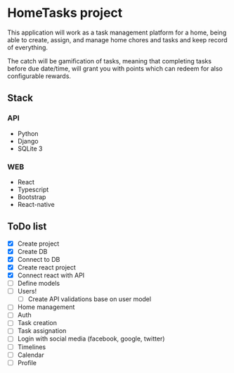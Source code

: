 # HomeTasks project

This application will work as a task management platform for a home, being able to create, assign, and manage home chores and tasks and keep record of everything.

The catch will be gamification of tasks, meaning that completing tasks before due date/time, will grant you with points which can redeem for also configurable rewards.

## Stack
### API
 - Python
 - Django
 - SQLite 3
### WEB
 - React
 - Typescript
 - Bootstrap
 - React-native

## ToDo list  
- [x] Create project
- [x] Create DB
- [x] Connect to DB
- [x] Create react project
- [x] Connect react with API
- [ ] Define models
- [ ] Users!
    - [ ] Create API validations base on user model
- [ ] Home management
- [ ] Auth
- [ ] Task creation
- [ ] Task assignation
- [ ] Login with social media (facebook, google, twitter)
- [ ] Timelines
- [ ] Calendar
- [ ] Profile